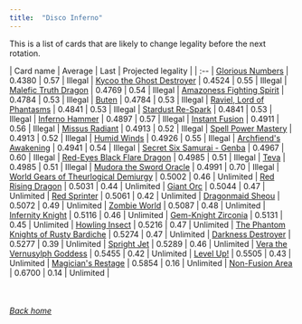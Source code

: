 ```yaml
---
title:  "Disco Inferno"
---
```


This is a list of cards that are likely to change legality before the next rotation.

| Card name | Average | Last | Projected legality |
| :-- |
[Glorious Numbers](https://db.ygoprodeck.com/card/?search=Glorious%20Numbers) | 0.4380 | 0.57 | Illegal |
[Kycoo the Ghost Destroyer](https://db.ygoprodeck.com/card/?search=Kycoo%20the%20Ghost%20Destroyer) | 0.4524 | 0.55 | Illegal |
[Malefic Truth Dragon](https://db.ygoprodeck.com/card/?search=Malefic%20Truth%20Dragon) | 0.4769 | 0.54 | Illegal |
[Amazoness Fighting Spirit](https://db.ygoprodeck.com/card/?search=Amazoness%20Fighting%20Spirit) | 0.4784 | 0.53 | Illegal |
[Buten](https://db.ygoprodeck.com/card/?search=Buten) | 0.4784 | 0.53 | Illegal |
[Raviel, Lord of Phantasms](https://db.ygoprodeck.com/card/?search=Raviel,%20Lord%20of%20Phantasms) | 0.4841 | 0.53 | Illegal |
[Stardust Re-Spark](https://db.ygoprodeck.com/card/?search=Stardust%20Re-Spark) | 0.4841 | 0.53 | Illegal |
[Inferno Hammer](https://db.ygoprodeck.com/card/?search=Inferno%20Hammer) | 0.4897 | 0.57 | Illegal |
[Instant Fusion](https://db.ygoprodeck.com/card/?search=Instant%20Fusion) | 0.4911 | 0.56 | Illegal |
[Missus Radiant](https://db.ygoprodeck.com/card/?search=Missus%20Radiant) | 0.4913 | 0.52 | Illegal |
[Spell Power Mastery](https://db.ygoprodeck.com/card/?search=Spell%20Power%20Mastery) | 0.4913 | 0.52 | Illegal |
[Humid Winds](https://db.ygoprodeck.com/card/?search=Humid%20Winds) | 0.4926 | 0.55 | Illegal |
[Archfiend's Awakening](https://db.ygoprodeck.com/card/?search=Archfiend's%20Awakening) | 0.4941 | 0.54 | Illegal |
[Secret Six Samurai - Genba](https://db.ygoprodeck.com/card/?search=Secret%20Six%20Samurai%20-%20Genba) | 0.4967 | 0.60 | Illegal |
[Red-Eyes Black Flare Dragon](https://db.ygoprodeck.com/card/?search=Red-Eyes%20Black%20Flare%20Dragon) | 0.4985 | 0.51 | Illegal |
[Teva](https://db.ygoprodeck.com/card/?search=Teva) | 0.4985 | 0.51 | Illegal |
[Mudora the Sword Oracle](https://db.ygoprodeck.com/card/?search=Mudora%20the%20Sword%20Oracle) | 0.4991 | 0.70 | Illegal |
[World Gears of Theurlogical Demiurgy](https://db.ygoprodeck.com/card/?search=World%20Gears%20of%20Theurlogical%20Demiurgy) | 0.5002 | 0.46 | Unlimited |
[Red Rising Dragon](https://db.ygoprodeck.com/card/?search=Red%20Rising%20Dragon) | 0.5031 | 0.44 | Unlimited |
[Giant Orc](https://db.ygoprodeck.com/card/?search=Giant%20Orc) | 0.5044 | 0.47 | Unlimited |
[Red Sprinter](https://db.ygoprodeck.com/card/?search=Red%20Sprinter) | 0.5061 | 0.42 | Unlimited |
[Dragonmaid Sheou](https://db.ygoprodeck.com/card/?search=Dragonmaid%20Sheou) | 0.5072 | 0.49 | Unlimited |
[Zombie World](https://db.ygoprodeck.com/card/?search=Zombie%20World) | 0.5087 | 0.48 | Unlimited |
[Infernity Knight](https://db.ygoprodeck.com/card/?search=Infernity%20Knight) | 0.5116 | 0.46 | Unlimited |
[Gem-Knight Zirconia](https://db.ygoprodeck.com/card/?search=Gem-Knight%20Zirconia) | 0.5131 | 0.45 | Unlimited |
[Howling Insect](https://db.ygoprodeck.com/card/?search=Howling%20Insect) | 0.5216 | 0.47 | Unlimited |
[The Phantom Knights of Rusty Bardiche](https://db.ygoprodeck.com/card/?search=The%20Phantom%20Knights%20of%20Rusty%20Bardiche) | 0.5274 | 0.47 | Unlimited |
[Darkness Destroyer](https://db.ygoprodeck.com/card/?search=Darkness%20Destroyer) | 0.5277 | 0.39 | Unlimited |
[Spright Jet](https://db.ygoprodeck.com/card/?search=Spright%20Jet) | 0.5289 | 0.46 | Unlimited |
[Vera the Vernusylph Goddess](https://db.ygoprodeck.com/card/?search=Vera%20the%20Vernusylph%20Goddess) | 0.5455 | 0.42 | Unlimited |
[Level Up!](https://db.ygoprodeck.com/card/?search=Level%20Up!) | 0.5505 | 0.43 | Unlimited |
[Magician's Restage](https://db.ygoprodeck.com/card/?search=Magician's%20Restage) | 0.5854 | 0.16 | Unlimited |
[Non-Fusion Area](https://db.ygoprodeck.com/card/?search=Non-Fusion%20Area) | 0.6700 | 0.14 | Unlimited |

<br>

###### [Back home](index)